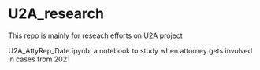 # U2A_research
This repo is mainly for reseach efforts on U2A project

U2A_AttyRep_Date.ipynb: a notebook to study when attorney gets involved in cases from 2021
